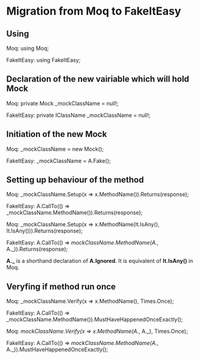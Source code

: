 # Migration from Moq to FakeItEasy

## Using
Moq:
using Moq; 

FakeItEasy:
using FakeItEasy;

## Declaration of the new vairiable which will hold Mock
Moq:
private Mock<IClassName> _mockClassName = null!; 

FakeItEasy:
private IClassName _mockClassName = null!;

## Initiation of the new Mock
Moq:
_mockClassName = new Mock<ClassName>();

FakeItEasy:
_mockClassName = A.Fake<ClassName>();

## Setting up behaviour of the method
Moq:
_mockClassName.Setup(x => x.MethodName()).Returns(response);

FakeItEasy:
A.CallTo(() => _mockClassName.MethodName()).Returns(response);

Moq:
_mockClassName.Setup(x => x.MethodName(It.IsAny<int>(), It.IsAny<string>())).Returns(response);

FakeItEasy:
A.CallTo(() => _mockClassName.MethodName(A<int>._, A<string>._)).Returns(response);

**A<int>._** is a shorthand declaration of **A<int>.Ignored**. It is equivalent of **It.IsAny<int>()** in Moq.

## Veryfing if method run once
Moq:
_mockClassName.Verify(x => x.MethodName(), Times.Once);

FakeItEasy:
A.CallTo(() => _mockClassName.MethodName()).MustHaveHappenedOnceExactly();

Moq:
_mockClassName.Verify(x => x.MethodName(A<int>._, A<string>._), Times.Once);

FakeItEasy:
A.CallTo(() => _mockClassName.MethodName(A<int>._, A<string>._)).MustHaveHappenedOnceExactly();
